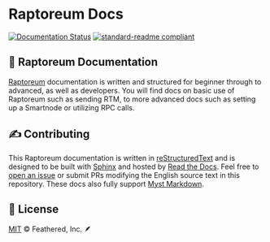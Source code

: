 # Raptoreum Docs

[![Documentation Status](https://readthedocs.org/projects/lorne-rtm-docs/badge/?version=latest)](https://lorne-rtm-docs.readthedocs.io/en/latest/?badge=latest)
[![standard-readme  compliant](https://img.shields.io/badge/readme%20style-standard-brightgreen)](https://github.com/RichardLitt/standard-readme)

## 🦅 Raptoreum Documentation

[Raptoreum](https://raptoreum.com) documentation is written and structured for beginner through to advanced, as well as developers. You will find docs on basic use of Raptoreum such as sending RTM, to more advanced docs such as setting up a Smartnode or utilizing RPC calls.

## ✍️ Contributing

This Raptoreum documentation is written in [reStructuredText](https://docutils.sourceforge.io/rst.html) and is designed to be built with [Sphinx](https://www.sphinx-doc.org/) and hosted by [Read the Docs](https://readthedocs.org/). Feel free to [open an issue](https://github.com/lorne-rtm/rtm-docs/) or submit PRs modifying the English source text in this repository. These docs also fully support [Myst Markdown](https://mystmd.org/).

## 📜 License

[MIT](/LICENSE) © Feathered, Inc. 🪶
